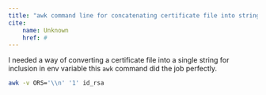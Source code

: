 ```yaml
---
title: "awk command line for concatenating certificate file into string"
cite:
    name: Unknown
    href: #
---
```


I needed a way of converting a certificate file into a single string for inclusion in env variable this `awk` command did the job perfectly.

```bash
awk -v ORS='\\n' '1' id_rsa
```